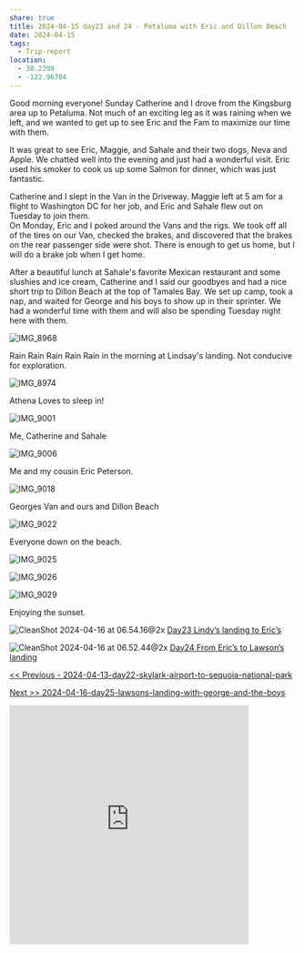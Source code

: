 ```yaml
---
share: true
title: 2024-04-15 day23 and 24 - Petaluma with Eric and Dillon Beach
date: 2024-04-15
tags:
  - Trip-report
location:
  - 38.2399
  - -122.96704
---
```

Good morning everyone!  Sunday Catherine and I drove from the Kingsburg area up to Petaluma.  Not much of an exciting leg as it was raining when we left, and we wanted to get up to see Eric and the Fam to maximize our time with them.  

It was great to see Eric, Maggie, and Sahale and their two dogs, Neva and Apple.  We chatted well into the evening and just had a wonderful visit.  Eric used his smoker to cook us up some Salmon for dinner, which was just fantastic.   

Catherine and I slept in the Van in the Driveway.    Maggie left at 5 am for a flight to Washington DC for her job, and Eric and Sahale flew out on Tuesday to join them.  
On Monday, Eric and I poked around the Vans and the rigs.   We took off all of the tires on our Van, checked the brakes, and discovered that the brakes on the rear passenger side were shot.  There is enough to get us home, but I will do a brake job when I get home.  

After a beautiful lunch at Sahale's favorite Mexican restaurant and some slushies and ice cream, Catherine and I said our goodbyes and had a nice short trip to Dillon Beach at the top of Tamales Bay.   We set up camp, took a nap, and waited for George and his boys to show up in their sprinter.   We had a wonderful time with them and will also be spending Tuesday night here with them.   


![IMG_8968](../../attachments/IMG_8968.jpeg)

Rain Rain Rain Rain Rain in the morning at Lindsay's landing.   Not conducive for exploration.

![IMG_8974](../../attachments/IMG_8974.jpeg)

Athena Loves to sleep in!

![IMG_9001](../../attachments/IMG_9001.jpeg)

Me, Catherine and Sahale 

![IMG_9006](../../attachments/IMG_9006.jpeg)

Me and my cousin Eric Peterson.

![IMG_9018](../../attachments/IMG_9018.jpeg)

Georges Van and ours and Dillon Beach

![IMG_9022](../../attachments/IMG_9022.jpeg)

Everyone down on the beach.

![IMG_9025](../../attachments/IMG_9025.jpeg)

![IMG_9026](../../attachments/IMG_9026.jpeg)

![IMG_9029](../../attachments/IMG_9029.jpeg)

Enjoying the sunset.


![CleanShot 2024-04-16 at 06.54.16@2x](../../attachments/CleanShot%202024-04-16%20at%2006.54.16@2x.png)
[Day23 Lindy’s landing to Eric’s](https://www.gaiagps.com/public/JJNE0oIx1N43hAYBbfwtr68e/)


![CleanShot 2024-04-16 at 06.52.44@2x](../../attachments/CleanShot%202024-04-16%20at%2006.52.44@2x.png)
[Day24 From Eric’s to Lawson’s landing ](https://www.gaiagps.com/public/Dy8yjUxti5vmgaaM9nG5V3Ej/)

[<< Previous - 2024-04-13-day22-skylark-airport-to-sequoia-national-park](./2024-04-13-day22-skylark-airport-to-sequoia-national-park.md)

[Next >> 2024-04-16-day25-lawsons-landing-with-george-and-the-boys](./2024-04-16-day25-lawsons-landing-with-george-and-the-boys.md)


<iframe src="https://www.gaiagps.com/public/JJNE0oIx1N43hAYBbfwtr68e/?embed=True" style="border:none; overflow-y: hidden; background-color:white; min-width: 320px; max-width:420px; width:100%; height: 420px;" seamless />

<iframe src="https://www.gaiagps.com/public/Dy8yjUxti5vmgaaM9nG5V3Ej/?embed=True" style="border:none; overflow-y: hidden; background-color:white; min-width: 320px; max-width:420px; width:100%; height: 420px;" seamless />

